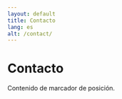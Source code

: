 ```yaml
---
layout: default
title: Contacto
lang: es
alt: /contact/
---
```


# Contacto

Contenido de marcador de posición.
